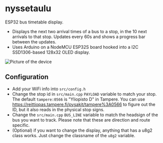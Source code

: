 # nyssetaulu
ESP32 bus timetable display.

* Displays the next two arrival times of a bus to a stop, in the 10 next arrivals to that stop. Updates every 60s and shows a progress bar between the updates.
* Uses Arduino on a NodeMCU ESP32S board hooked into a I2C SSD1306-based 128x32 OLED display.

![Picture of the device](https://i.imgur.com/mjJSYN5.png)

## Configuration
* Add your WiFi info into `src/config.h`
* Change the stop id in `src/main.cpp` `PAYLOAD` variable to match your stop. The default `tampere:0566` is "Yliopisto D" in Tampere. You can use https://reittiopas.tampere.fi/pysakit/tampere%3A0566 to figure out the ID, but it also reads in the physical stop signs.
* Change the `src/main.cpp` `BUS_LINE` variable to match the headsign of the bus you want to track. Please note that these are direction and route specific.
* (Optional) if you want to change the display, anything that has a u8g2 class works. Just change the classname of the `u8g2` variable.
